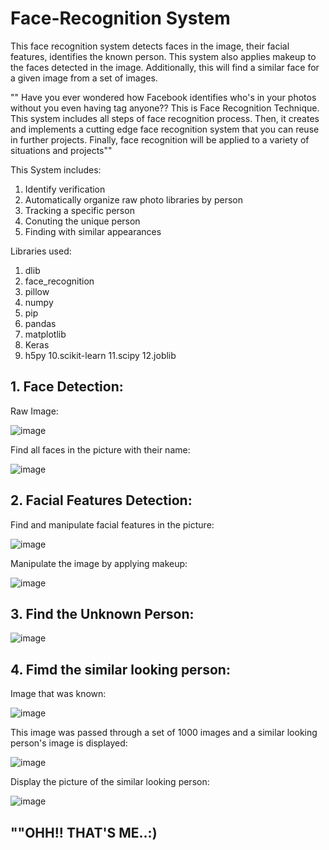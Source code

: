 # Face-Recognition System
This face recognition system detects faces in the image, their facial features, identifies  the known person. This system also applies makeup to the faces detected in the image. Additionally, this will find a similar face for a given image from a set of images.

"" Have you ever wondered how Facebook identifies who's in your photos without you even having  tag anyone?? This is Face Recognition Technique. This system includes all steps of face recognition process. Then, it creates and implements a cutting edge face recognition system that you can reuse in further projects. Finally, face recognition will be applied to a variety of situations and projects""

This System includes:
1. Identify verification
2. Automatically organize raw photo libraries by person
3. Tracking a specific person
4. Conuting the unique person
5. Finding with similar appearances

Libraries used:

1. dlib
2. face_recognition
3. pillow
4. numpy
5. pip
6. pandas
7. matplotlib
8. Keras
9. h5py
10.scikit-learn
11.scipy
12.joblib


## 1. Face Detection:

Raw Image:

![image](https://user-images.githubusercontent.com/54689111/82639813-7a477a00-9bd7-11ea-971f-38dd59eefbff.png)

Find all faces in the picture with their name:

![image](https://user-images.githubusercontent.com/54689111/82639901-a3680a80-9bd7-11ea-8355-51347ebc80a9.png)

## 2. Facial Features Detection:

Find and manipulate facial features in the picture:

![image](https://user-images.githubusercontent.com/54689111/82640143-11143680-9bd8-11ea-97fc-57bb5d094dd1.png)

Manipulate the image by applying makeup:

![image](https://user-images.githubusercontent.com/54689111/82640201-2ab57e00-9bd8-11ea-961a-b58d11edb7a7.png)

## 3. Find the Unknown Person:

![image](https://user-images.githubusercontent.com/54689111/82641787-ef687e80-9bda-11ea-9685-eef49728f807.png)

## 4. Fimd the similar looking person:

Image that was known:

![image](https://user-images.githubusercontent.com/54689111/82641949-22ab0d80-9bdb-11ea-92d5-61139fd9bde3.png)

This image was passed through a set of 1000 images and a similar looking person's image is displayed:

![image](https://user-images.githubusercontent.com/54689111/82642116-6b62c680-9bdb-11ea-886f-0decca4481fe.png)

Display the picture of the similar looking person:

![image](https://user-images.githubusercontent.com/54689111/82642185-86353b00-9bdb-11ea-9c40-b9a5ec9e152c.png)

## ""OHH!! THAT'S ME..:)

